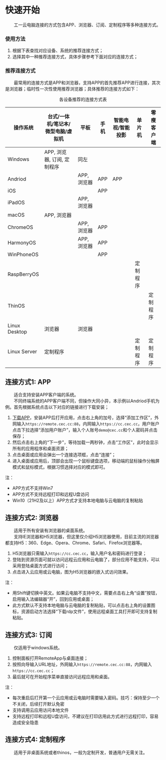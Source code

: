 # 快速开始

&emsp;&emsp;工一云电脑连接的方式包含APP、浏览器、订阅、定制程序等多种连接方式。
### 使用方法
1. 根据下表查找对应设备、系统的推荐连接方式；
2. 选择其中一种推荐连接方式，具体步骤参考下面对应的连接方式；

### 推荐连接方式
&emsp;&emsp;最常用的连接方式是APP和浏览器，支持APP的首先推荐APP进行连接，其次是浏览器；临时性一次性使用推荐浏览器；具体推荐的连接方式如下：

<div align="center">各设备推荐的连接方式表</div>

|操作系统       |台式/一体机/笔记本/微型电脑/虚拟机|平板      |手机|智能电视/智能投影|单片机  |零瘦客户端|
|---------------|--------------------------------|----------|----|-------|-------|---------|
|Windows        |APP, 浏览器, 订阅, 定制程序|同左      |   |       |          |       |
|Andriod        |                                |APP, 浏览器|APP|APP    |        |       |
|iOS            |                                |          |APP|        |        |       |
|iPadOS         |                                |APP, 浏览器|   |       |        |       |
|macOS          |APP, 浏览器                      |          |   |       |        |       |
|ChromeOS       |                                |APP, 浏览器|APP|        |        |       |
|HarmonyOS      |                                |APP, 浏览器|APP|        |        |       |
|WinPhoneOS     |                                |          |APP|         |        |       |
|RaspBerryOS    |                                |          |   |         |定制程序|       |
|ThinOS         |                                |           |  |         |       |定制程序|
|Linux Desktop  |浏览器                          |浏览器     |   |         |       |       |
|Linux Server   |定制程序                        |           |  |         |定制程序|定制程序|

<!-- * Windows+台式/笔记本/微型电脑：浏览器、IE浏览器、订阅
* Andriod/HarmonyOS/iOS+手机：APP客户端
* Andriod/HarmonyOS/iPadOS/macOS/ChromeOS+平板/一体机/笔记本：APP客户端、浏览器
* Linux Desktop(RaspBerryOS, Ubuntu, Debian, Centos, Redhat...)+单片机/虚拟机/台式/笔记本/微型电脑：浏览器
* Linux Server(RaspBerryOS, Ubuntu, Debian, Centos, Redhat...)+单片机/虚拟机/台式/笔记本/微型电脑：定制程序
* ThinOS(Dell, HP...)+瘦客户端：定制程序 -->

## 连接方式1: APP
&emsp;&emsp;适合支持安装APP客户端的系统。  
&emsp;&emsp;不同终端系统的APP客户端不同，但操作大同小异，本示例以Andriod手机为例。首先根据系统点击以下对应的链接进行下载安装；
1. [下载APP](/download)，安装APP后打开应用，点击右上角的加号，选择“添加工作区”，外网输入`https://remote.cec.cc:88`，内网输入`https://cc.cec.cc`，用户账户点击下拉选择“添加用户账户”，输入个人账号`demo@cec.cc`和个人密码并点击保存；
2. 然后点击右上角的“下一步”，等待加载一两秒钟，点击“工作区”，此时会显示所有的应用程序和桌面资源；
3. 点击桌面或应用会弹出一个连接选项框，点击“连接”；
4. 进入桌面或应用后，顶部会出现一个鼠标键盘选项，移动端的鼠标操作分触屏模式和鼠标模式，根据习惯选择对应的模式即可。

注：
* APP方式不支持Win7
* APP方式不支持远程打印和远程U盘访问
* Win10（21H2及以上）APP方式才支持本地电脑与云电脑的复制粘贴


## 连接方式2: 浏览器
&emsp;&emsp;适用于所有安装有浏览器的桌面系统。  
&emsp;&emsp;支持IE浏览器和H5浏览器，但这里仅介绍H5浏览器使用，目前主流的浏览器都支持H5：360、Edge、Opera、Chrome、Safari、Firefox浏览器等。
1. H5浏览器只需输入`https://cc.cec.cc`，输入用户名和密码进行登录；
2. 登陆到资源页面可就以访问远程云应用和云电脑了，部分应用不能支持，可以采用登陆桌面方式进行访问；
3. 点击进入云应用或云电脑，图为H5浏览器的嵌入式访问效果。

注：
* 用Shift键切换中英文。如果云电脑不支持中文，需要点击右上角“设置”按钮，启用输入法编辑器“开”，回到应用或桌面；
* 此方式默认不支持本地电脑与云电脑的复制粘贴，可以点击右上角的设置图标，资源启动方法选择“下载rdp文件”，使用远程桌面工具打开即可支持复制粘贴。

## 连接方式3: 订阅
&emsp;&emsp;仅适用于windows系统。  
1. 控制面板打开RemoteApp与桌面连接；
2. 按照向导输入URL地址，外网输入`https://remote.cec.cc:88`，内网输入`https://cc.cec.cc`；
3. 最后就可在开始程序菜单直接访问远程应用和桌面。

注：
* 每次重启后打开第一个云应用或云电脑时需要输入密码。技巧：保持至少一个不关闭，后续打开默认免密
* 支持调用云应用访问本地文件
* 支持远程打印和远程U盘访问，不建议在打印店用此方式进行远程打印，容易造成安全隐患



<!-- ## 连接方式4: IE浏览器
&emsp;&emsp;适用于具有IE浏览器的windows系统。  
&emsp;&emsp;Windows终端可以通过IE浏览器连接，实际是系统自带了“远程桌面连接”APP客户端工具，通过浏览器调用工具打开远程应用或桌面。  
&emsp;&emsp;注意：WinXP和Win7在非局域网环境下并不支持IE浏览器方式连接，请参照H5浏览器。

1. 打开IE浏览器，地址栏输入`https://cc.cec.cc`，输入用户名和密码进行登录；
2. 首次登录会提示保存密码，点击“是”，方便下次登陆；
3. 首次登录还会提示是否运行加载项，点击“允许”，可以实现更佳访问云应用和云桌面体验；
4. 非同域中电脑首次打开会提示信任发布者提示，勾选“不再询问我是否从此发布者进行远程连接”，可获得更佳的单点访问体验。 -->

## 连接方式4: 定制程序
&emsp;&emsp;适用于非桌面系统或者thinos，一般为定制开发，普通用户无需关注。


